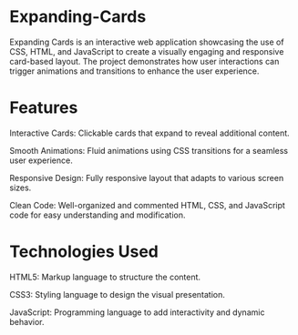 # Expanding-Cards
Expanding Cards is an interactive web application showcasing the use of CSS, HTML, and JavaScript to create a visually engaging and responsive card-based layout. The project demonstrates how user interactions can trigger animations and transitions to enhance the user experience.

# Features
Interactive Cards: Clickable cards that expand to reveal additional content.

Smooth Animations: Fluid animations using CSS transitions for a seamless user experience.

Responsive Design: Fully responsive layout that adapts to various screen sizes.

Clean Code: Well-organized and commented HTML, CSS, and JavaScript code for easy understanding and modification.

# Technologies Used
HTML5: Markup language to structure the content.

CSS3: Styling language to design the visual presentation.

JavaScript: Programming language to add interactivity and dynamic behavior.
